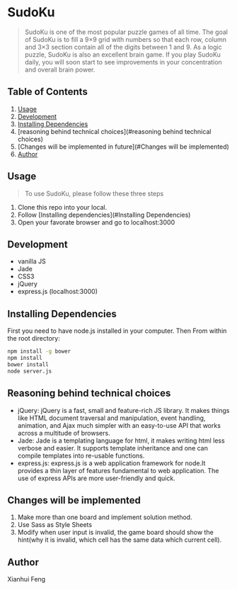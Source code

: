 SudoKu
======

> SudoKu is one of the most popular puzzle games of all time. The goal of SudoKu is to fill a 9×9 grid with numbers so that each row, column and 3×3 section contain all of the digits between 1 and 9. As a logic puzzle, SudoKu is also an excellent brain game. If you play SudoKu daily, you will soon start to see improvements in your concentration and overall brain power.

## Table of Contents

1. [Usage](#usage)
2. [Development](#development)
3. [Installing Dependencies](#installing-dependencies)
4. [reasoning behind technical choices](#reasoning behind technical choices)
5. [Changes will be implemented in future](#Changes will be implemented)
6. [Author](#Author)

## Usage

> To use SudoKu, please follow these three steps

1. Clone this repo into your local.
2. Follow [Installing dependencies](#Installing Dependencies)
3. Open your favorate browser and go to localhost:3000

## Development
- vanilla JS
- Jade
- CSS3
- jQuery 
- express.js (localhost:3000)

## Installing Dependencies

First you need to have node.js installed in your computer.
Then From within the root directory:

```sh
npm install -g bower
npm install
bower install
node server.js
```

## Reasoning behind technical choices
- jQuery: jQuery is a fast, small and feature-rich JS library. It makes things like HTML document traversal and manipulation, event handling, animation, and Ajax much simpler with an easy-to-use API that works across a multitude of browsers. 
- Jade: Jade is a templating language for html, it makes writing html less verbose and easier. It supports template inheritance and one can compile templates into re-usable functions.
- express.js: express.js is a web application framework for node.It provides a thin layer of features fundamental to web application. The use of express APIs are more user-friendly and quick. 

## Changes will be implemented
1. Make more than one board and implement solution method.
2. Use Sass as Style Sheets
3. Modify when user input is invalid, the game board should show the hint(why it is invalid, which cell has the same data which current cell).

## Author
Xianhui Feng 

